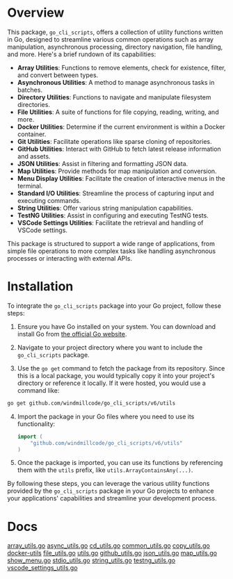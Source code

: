 # Overview

This package, `go_cli_scripts`, offers a collection of utility functions written in Go, designed to streamline various common operations such as array manipulation, asynchronous processing, directory navigation, file handling, and more. Here's a brief rundown of its capabilities:

- **Array Utilities**: Functions to remove elements, check for existence, filter, and convert between types.
- **Asynchronous Utilities**: A method to manage asynchronous tasks in batches.
- **Directory Utilities**: Functions to navigate and manipulate filesystem directories.
- **File Utilities**: A suite of functions for file copying, reading, writing, and more.
- **Docker Utilities**: Determine if the current environment is within a Docker container.
- **Git Utilities**: Facilitate operations like sparse cloning of repositories.
- **GitHub Utilities**: Interact with GitHub to fetch latest release information and assets.
- **JSON Utilities**: Assist in filtering and formatting JSON data.
- **Map Utilities**: Provide methods for map manipulation and conversion.
- **Menu Display Utilities**: Facilitate the creation of interactive menus in the terminal.
- **Standard I/O Utilities**: Streamline the process of capturing input and executing commands.
- **String Utilities**: Offer various string manipulation capabilities.
- **TestNG Utilities**: Assist in configuring and executing TestNG tests.
- **VSCode Settings Utilities**: Facilitate the retrieval and handling of VSCode settings.

This package is structured to support a wide range of applications, from simple file operations to more complex tasks like handling asynchronous processes or interacting with external APIs.


# Installation

To integrate the `go_cli_scripts` package into your Go project, follow these steps:

1. Ensure you have Go installed on your system. You can download and install Go from [the official Go website](https://golang.org/dl/).

2. Navigate to your project directory where you want to include the `go_cli_scripts` package.

3. Use the `go get` command to fetch the package from its repository. Since this is a local package, you would typically copy it into your project's directory or reference it locally. If it were hosted, you would use a command like:

```sh
go get github.com/windmillcode/go_cli_scripts/v6/utils
```


4. Import the package in your Go files where you need to use its functionality:

   ```go
   import (
       "github.com/windmillcode/go_cli_scripts/v6/utils"
   )
   ```


5. Once the package is imported, you can use its functions by referencing them with the `utils` prefix, like `utils.ArrayContainsAny(...)`.

By following these steps, you can leverage the various utility functions provided by the `go_cli_scripts` package in your Go projects to enhance your applications' capabilities and streamline your development process.

# Docs


[array_utils.go](./docs/array_utils.md)
[async_utils.go](./docs/async_utils.md)
[cd_utils.go](./docs/cd_utils.md)
[common_utils.go](./docs/common_utils.md)
[copy_utils.go](./docs/copy_utils.md)
[docker-utils](./docs/docker.md)
[file_utils.go](./docs/file_utils.md)
[utils.go](./docs/utils.md)
[github_utils.go](./docs/github_utils.md)
[json_utils.go](./docs/json_utils.md)
[map_utils.go](./docs/map_utils.md)
[show_menu.go](./docs/show_menu.md)
[stdio_utils.go](./docs/stdio_utils.md)
[string_utils.go](./docs/string_utils.md)
[testng_utils.go](./docs/testng_utils.md)
[vscode_settings_utils.go](./docs/vscode_settings_utils.md)
